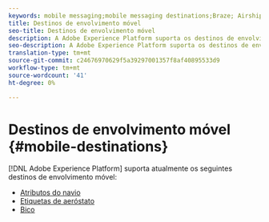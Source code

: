 ```yaml
---
keywords: mobile messaging;mobile messaging destinations;Braze; Airship
title: Destinos de envolvimento móvel
seo-title: Destinos de envolvimento móvel
description: A Adobe Experience Platform suporta os destinos de envolvimento móvel listados abaixo
seo-description: A Adobe Experience Platform suporta os destinos de envolvimento móvel listados abaixo
translation-type: tm+mt
source-git-commit: c24676970629f5a39297001357f8af40895533d9
workflow-type: tm+mt
source-wordcount: '41'
ht-degree: 0%

---
```



# Destinos de envolvimento móvel {#mobile-destinations}

[!DNL Adobe Experience Platform] suporta atualmente os seguintes destinos de envolvimento móvel:

* [Atributos do navio](./airship-attributes.md)
* [Etiquetas de aeróstato](./airship-tags.md)
* [Bico](./braze.md)